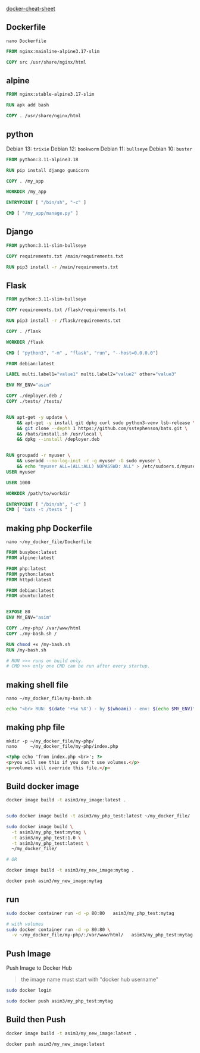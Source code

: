 [docker-cheat-sheet](https://github.com/wsargent/docker-cheat-sheet#dockerfile)


## Dockerfile
`nano Dockerfile`
```dockerfile
FROM nginx:mainline-alpine3.17-slim

COPY src /usr/share/nginx/html
```


## alpine
```dockerfile
FROM nginx:stable-alpine3.17-slim

RUN apk add bash

COPY . /usr/share/nginx/html
```


## python
Debian 13: `trixie`
Debian 12: `bookworm`
Debian 11: `bullseye`
Debian 10: `buster`
```dockerfile
FROM python:3.11-alpine3.18

RUN pip install django gunicorn

COPY . /my_app

WORKDIR /my_app

ENTRYPOINT [ "/bin/sh", "-c" ]

CMD [ "/my_app/manage.py" ]
```


## Django
```dockerfile
FROM python:3.11-slim-bullseye

COPY requirements.txt /main/requirements.txt

RUN pip3 install -r /main/requirements.txt
```


## Flask
```dockerfile
FROM python:3.11-slim-bullseye

COPY requirements.txt /flask/requirements.txt

RUN pip3 install -r /flask/requirements.txt

COPY . /flask

WORKDIR /flask

CMD [ "python3", "-m" , "flask", "run", "--host=0.0.0.0"]
```


<!-- ======================================================================================== -->
```dockerfile
FROM debian:latest

LABEL multi.label1="value1" multi.label2="value2" other="value3"

ENV MY_ENV="asim"

COPY ./deployer.deb /
COPY ./tests/ /tests/


RUN apt-get -y update \
    && apt-get -y install git dpkg curl sudo python3-venv lsb-release \
    && git clone --depth 1 https://github.com/sstephenson/bats.git \
    && /bats/install.sh /usr/local \
    && dpkg --install /deployer.deb


RUN groupadd -r myuser \
    && useradd --no-log-init -r -g myuser -G sudo myuser \
    && echo "myuser ALL=(ALL:ALL) NOPASSWD: ALL" > /etc/sudoers.d/myuser
USER myuser

USER 1000

WORKDIR /path/to/workdir

ENTRYPOINT [ "/bin/sh", "-c" ]
CMD [ "bats -t /tests " ]
```


## making php Dockerfile
`nano ~/my_docker_file/Dockerfile`
```dockerfile
FROM busybox:latest
FROM alpine:latest

FROM php:latest
FROM python:latest
FROM httpd:latest

FROM debian:latest
FROM ubuntu:latest


EXPOSE 80
ENV MY_ENV="asim"

COPY ./my-php/ /var/www/html
COPY ./my-bash.sh /

RUN chmod +x /my-bash.sh
RUN /my-bash.sh

# RUN >>> runs on build only.
# CMD >>> only one CMD can be run after every startup.
```


## making shell file
`nano ~/my_docker_file/my-bash.sh`     
```bash
echo "<br> RUN: $(date '+%x %X') - by $(whoami) - env: $(echo $MY_ENV)" >> /var/www/html/index.php
```


## making php file
`mkdir -p ~/my_docker_file/my-php/`     
`nano     ~/my_docker_file/my-php/index.php`
```html
<?php echo 'from index.php <br>'; ?>
<p>you will see this if you don't use volumes.</p>
<p>volumes will override this file.</p>
```


## Build docker image
```bash
docker image build -t asim3/my_image:latest .


sudo docker image build -t asim3/my_php_test:latest ~/my_docker_file/

sudo docker image build \
  -t asim3/my_php_test:mytag \
  -t asim3/my_php_test:1.0 \
  -t asim3/my_php_test:latest \
  ~/my_docker_file/

# OR

docker image build -t asim3/my_new_image:mytag .

docker push asim3/my_new_image:mytag
```


## run
```bash
sudo docker container run -d -p 80:80   asim3/my_php_test:mytag

# with volumes
sudo docker container run -d -p 80:80 \
  -v ~/my_docker_file/my-php/:/var/www/html/   asim3/my_php_test:mytag
```


## Push Image
Push Image to Docker Hub
> the image name must start with "docker hub username"
```bash
sudo docker login

sudo docker push asim3/my_php_test:mytag
```


## Build then Push
```bash
docker image build -t asim3/my_new_image:latest .

docker push asim3/my_new_image:latest
```
